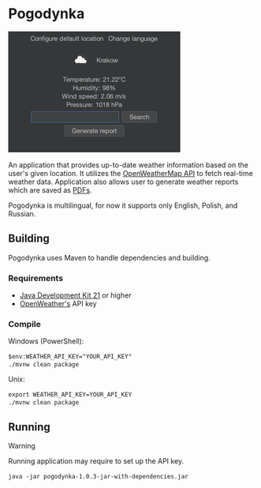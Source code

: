 # Pogodynka

![Demo of application](demo.png)

An application that provides up-to-date weather information based on the user's given location. It utilizes
the [OpenWeatherMap API](https://openweathermap.org/current) to fetch real-time weather data. Application also allows
user to generate weather reports which are saved as [PDFs](demo-report.pdf).

Pogodynka is multilingual, for now it supports only English, Polish, and Russian.

## Building

Pogodynka uses Maven to handle dependencies and building.

### Requirements

- [Java Development Kit 21](https://www.oracle.com/java/technologies/downloads/#jdk21) or higher
- [OpenWeather's](https://openweathermap.org) API key

### Compile

Windows (PowerShell):

```shell
$env:WEATHER_API_KEY="YOUR_API_KEY"
./mvnw clean package
```

Unix:

```shell
export WEATHER_API_KEY=YOUR_API_KEY
./mvnw clean package
```

## Running

> [!WARNING]  
> Running application may require to set up the API key.

```shell
java -jar pogodynka-1.0.3-jar-with-dependencies.jar
```
